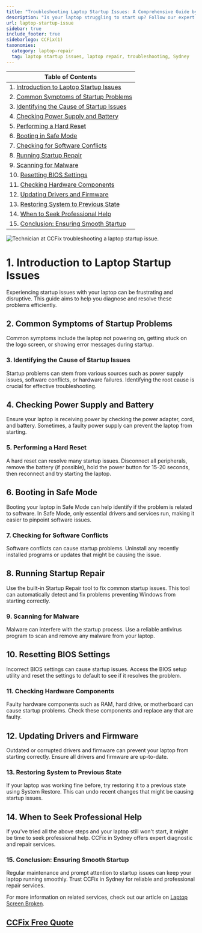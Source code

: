 ```yaml
---
title: "Troubleshooting Laptop Startup Issues: A Comprehensive Guide by CCFix"
description: "Is your laptop struggling to start up? Follow our expert guide to diagnose and fix common startup issues. Visit CCFix in Sydney for professional assistance or get a free quote online!"
url: laptop-startup-issue
sidebar: true
include_footer: true
sidebarlogo: CCFix(1)
taxonomies:
  category: laptop-repair
  tag: laptop startup issues, laptop repair, troubleshooting, Sydney
---
```


| **Table of Contents**                                               |
|---------------------------------------------------------------------|
| 1. [Introduction to Laptop Startup Issues](#1-introduction-to-laptop-startup-issues) |
| 2. [Common Symptoms of Startup Problems](#2-common-symptoms-of-startup-problems) |
| 3. [Identifying the Cause of Startup Issues](#3-identifying-the-cause-of-startup-issues) |
| 4. [Checking Power Supply and Battery](#4-checking-power-supply-and-battery) |
| 5. [Performing a Hard Reset](#5-performing-a-hard-reset) |
| 6. [Booting in Safe Mode](#6-booting-in-safe-mode) |
| 7. [Checking for Software Conflicts](#7-checking-for-software-conflicts) |
| 8. [Running Startup Repair](#8-running-startup-repair) |
| 9. [Scanning for Malware](#9-scanning-for-malware) |
| 10. [Resetting BIOS Settings](#10-resetting-bios-settings) |
| 11. [Checking Hardware Components](#11-checking-hardware-components) |
| 12. [Updating Drivers and Firmware](#12-updating-drivers-and-firmware) |
| 13. [Restoring System to Previous State](#13-restoring-system-to-previous-state) |
| 14. [When to Seek Professional Help](#14-when-to-seek-professional-help) |
| 15. [Conclusion: Ensuring Smooth Startup](#15-conclusion-ensuring-smooth-startup) |

![Technician at CCFix troubleshooting a laptop startup issue.](/images/ccfix-laptop-startup-issue.webp "CCFix technician troubleshooting a laptop startup issue, showcasing expert repair services in a professional environment.")

# **1. Introduction to Laptop Startup Issues**
Experiencing startup issues with your laptop can be frustrating and disruptive. This guide aims to help you diagnose and resolve these problems efficiently.

## **2. Common Symptoms of Startup Problems**
Common symptoms include the laptop not powering on, getting stuck on the logo screen, or showing error messages during startup.

### **3. Identifying the Cause of Startup Issues**
Startup problems can stem from various sources such as power supply issues, software conflicts, or hardware failures. Identifying the root cause is crucial for effective troubleshooting.

## **4. Checking Power Supply and Battery**
Ensure your laptop is receiving power by checking the power adapter, cord, and battery. Sometimes, a faulty power supply can prevent the laptop from starting.

### **5. Performing a Hard Reset**
A hard reset can resolve many startup issues. Disconnect all peripherals, remove the battery (if possible), hold the power button for 15-20 seconds, then reconnect and try starting the laptop.

## **6. Booting in Safe Mode**
Booting your laptop in Safe Mode can help identify if the problem is related to software. In Safe Mode, only essential drivers and services run, making it easier to pinpoint software issues.

### **7. Checking for Software Conflicts**
Software conflicts can cause startup problems. Uninstall any recently installed programs or updates that might be causing the issue.

## **8. Running Startup Repair**
Use the built-in Startup Repair tool to fix common startup issues. This tool can automatically detect and fix problems preventing Windows from starting correctly.

### **9. Scanning for Malware**
Malware can interfere with the startup process. Use a reliable antivirus program to scan and remove any malware from your laptop.

## **10. Resetting BIOS Settings**
Incorrect BIOS settings can cause startup issues. Access the BIOS setup utility and reset the settings to default to see if it resolves the problem.

### **11. Checking Hardware Components**
Faulty hardware components such as RAM, hard drive, or motherboard can cause startup problems. Check these components and replace any that are faulty.

## **12. Updating Drivers and Firmware**
Outdated or corrupted drivers and firmware can prevent your laptop from starting correctly. Ensure all drivers and firmware are up-to-date.

### **13. Restoring System to Previous State**
If your laptop was working fine before, try restoring it to a previous state using System Restore. This can undo recent changes that might be causing startup issues.

## **14. When to Seek Professional Help**
If you've tried all the above steps and your laptop still won't start, it might be time to seek professional help. CCFix in Sydney offers expert diagnostic and repair services.

### **15. Conclusion: Ensuring Smooth Startup**
Regular maintenance and prompt attention to startup issues can keep your laptop running smoothly. Trust CCFix in Sydney for reliable and professional repair services.


For more information on related services, check out our article on [Laptop Screen Broken](https://ccfix.com.au/laptop-screen-broken).

 ## [CCFix Free Quote](https://form.jotform.com/241402975332857)
